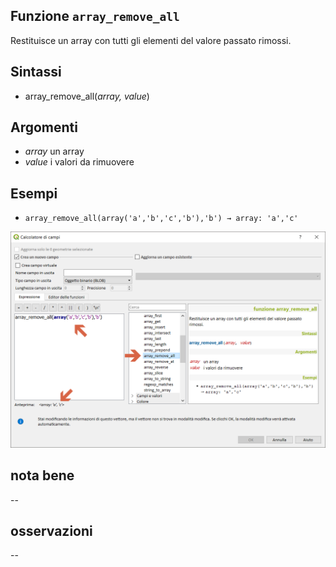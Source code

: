 ## Funzione `array_remove_all`

Restituisce un array con tutti gli elementi del valore passato rimossi.

## Sintassi

* array_remove_all(_array, value_)

## Argomenti

* _array_ un array
* _value_ i valori da rimuovere

## Esempi

* `array_remove_all(array('a','b','c','b'),'b') → array: 'a','c'`

<img src="/img/arrays/array_remove_all/array_remove_all1.png">

## nota bene

--

## osservazioni

--